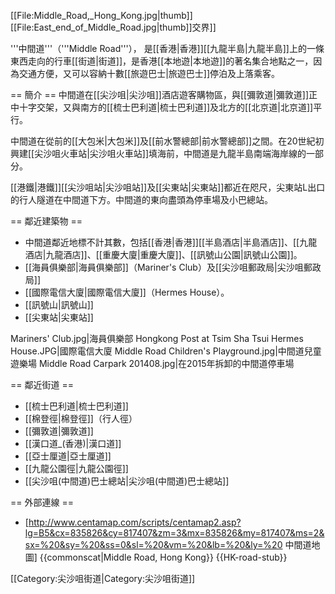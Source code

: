 [[File:Middle_Road,_Hong_Kong.jpg|thumb]]
[[File:East_end_of_Middle_Road.jpg|thumb]]交界]]

'''中間道'''（'''Middle Road'''）， 是[[香港|香港]][[九龍半島|九龍半島]]上的一條東西走向的行車[[街道|街道]]，是香港[[本地遊|本地遊]]的著名集合地點之一，因為交通方便，又可以容納十數[[旅遊巴士|旅遊巴士]]停泊及上落乘客。

== 簡介 ==
中間道在[[尖沙咀|尖沙咀]]酒店遊客購物區，與[[彌敦道|彌敦道]]正中十字交架，又與南方的[[梳士巴利道|梳士巴利道]]及北方的[[北京道|北京道]]平行。

中間道在從前的[[大包米|大包米]]及[[前水警總部|前水警總部]]之間。在20世紀初興建[[尖沙咀火車站|尖沙咀火車站]]填海前，中間道是九龍半島南端海岸線的一部分。

[[港鐵|港鐵]][[尖沙咀站|尖沙咀站]]及[[尖東站|尖東站]]都近在咫尺，尖東站L出口的行人隧道在中間道下方。中間道的東向盡頭為停車場及小巴總站。 

== 鄰近建築物 ==
* 中間道鄰近地標不計其數，包括[[香港|香港]][[半島酒店|半島酒店]]、[[九龍酒店|九龍酒店]]、[[重慶大廈|重慶大廈]]、[[訊號山公園|訊號山公園]]。
* [[海員俱樂部|海員俱樂部]]（Mariner's Club）及[[尖沙咀郵政局|尖沙咀郵政局]]
* [[國際電信大廈|國際電信大廈]]（Hermes House）。
* [[訊號山|訊號山]]
* [[尖東站|尖東站]]

<gallery>
Mariners' Club.jpg|海員俱樂部
Hongkong Post at Tsim Sha Tsui Hermes House.JPG|國際電信大廈
Middle Road Children's Playground.jpg|中間道兒童遊樂場
Middle Road Carpark 201408.jpg|在2015年拆卸的中間道停車場
</gallery>

== 鄰近街道 ==
* [[梳士巴利道|梳士巴利道]]
* [[棉登徑|棉登徑]]（行人徑）
* [[彌敦道|彌敦道]]
* [[漢口道_(香港)|漢口道]]
* [[亞士厘道|亞士厘道]]
* [[九龍公園徑|九龍公園徑]]
* [[尖沙咀(中間道)巴士總站|尖沙咀(中間道)巴士總站]]

== 外部連線 ==
* [http://www.centamap.com/scripts/centamap2.asp?lg=B5&cx=835826&cy=817407&zm=3&mx=835826&my=817407&ms=2&sx=%20&sy=%20&ss=0&sl=%20&vm=%20&lb=%20&ly=%20 中間道地圖]
{{commonscat|Middle Road, Hong Kong}}
{{HK-road-stub}}

[[Category:尖沙咀街道|Category:尖沙咀街道]]